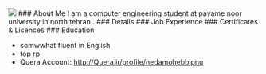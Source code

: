 <img src="https://avatars1.githubusercontent.com/u/69321701?s=460&u=4fae8d6a106a881f35fc4cebabca5b9d0b9e18b1&v=4"/>
### About Me
I am a computer engineering student at payame noor university in north tehran .
### Details
### Job Experience
### Certificates & Licences
### Education

+ somwwhat fluent in English
+ top rp
+ Quera Account: http://Quera.ir/profile/nedamohebbipnu
